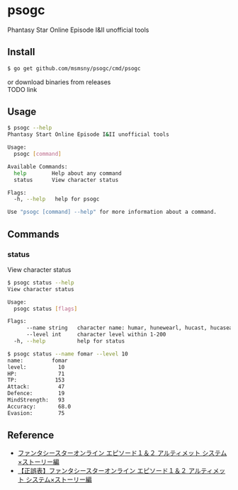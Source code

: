 # psogc

Phantasy Star Online Episode I&II unofficial tools

## Install

```bash
$ go get github.com/msmsny/psogc/cmd/psogc
```

or download binaries from releases  
TODO link

## Usage

```bash
$ psogc --help
Phantasy Start Online Episode I&II unofficial tools

Usage:
  psogc [command]

Available Commands:
  help        Help about any command
  status      View character status

Flags:
  -h, --help   help for psogc

Use "psogc [command] --help" for more information about a command.
```

## Commands

### status

View character status

```bash
$ psogc status --help
View character status

Usage:
  psogc status [flags]

Flags:
      --name string   character name: humar, hunewearl, hucast, hucaseal, ramar, ramarl, racast, racaseal, fomar, fomarl, fonewm, fonewearl
      --level int     character level within 1-200
  -h, --help          help for status
```

```bash
$ psogc status --name fomar --level 10
name:         fomar
level:          10
HP:             71
TP:            153
Attack:         47
Defence:        19
MindStrength:   93
Accuracy:       68.0
Evasion:        75
```

## Reference

* [ファンタシースターオンライン エピソード１＆２ アルティメット システム×ストーリー編](https://www.sbcr.jp/product/4797321806/)
* [【正誤表】ファンタシースターオンライン エピソード１＆２ アルティメット システム×ストーリー編](https://www.sbcr.jp/support/8412/)
